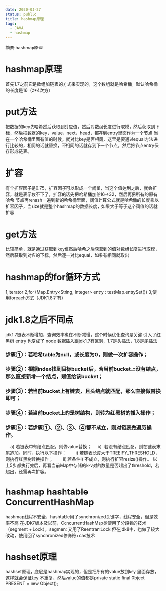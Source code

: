 ```yaml
---
date: 2020-03-27
status: public
title: hashmap原理
tags:
  - JAVA
  - hashmap
---
```


摘要:hashmap原理
<!--more-->
# hashmap原理
首先1.7之前它是数组加链表的方式来实现的，这个数组就是哈希桶，默认哈希桶的长度是16（2*4次方）

# put方法
把数据的key先哈希然后获取到对应值，然后对数组长度进行取模，然后获取到下标，然后把数据的key，value，next，head，都存到entry里面作为一个节点
当在一个哈希桶里面有值的时候，就对比key是否相同，这里是要通过equal方法进行比较的，相同的话就替换，不相同的话就存到下一个节点，然后把节点entry保存形成链表。

# 扩容
有个扩容因子是0.75，扩容因子可以形成一个阀值，当这个值达到之后，就会扩容，就是表示放不下了，扩容的话先把哈希桶加倍16->32，然后再把所有的原有哈希
节点再rehash一遍到新的哈希桶里面，阀值计算公式就是哈希桶的长度乘以扩容因子，当size就是整个hashmap的数据长度，如果大于等于这个阀值的话就扩容

# get方法
比较简单，就是通过获取到key值然后哈希之后获取到的值对数组长度进行取模，然后获取到对应的下标，然后逐一对比equal，如果有相同就取出

# hashmap的for循环方式
1,iterator
2,for (Map.Entry<String, Integer> entry : testMap.entrySet()) 
3,使用foreach方式（JDK1.8才有）

# jdk1.8之后不同点
jdk1.7链表不断增加，查询效率也在不断减慢，这个时候优化查询是关键
引入了红黑树
entry 也变成了 node
数据插入跟jdk1.7有区别，1.7是头插法，1.8是尾插法

### 步骤①：若哈希table为null，或长度为0，则做一次扩容操作；
### 步骤②：根据index找到目标bucket后，若当前bucket上没有结点，那么直接新增一个结点，赋值给该bucket；
### 步骤③：若当前bucket上有链表，且头结点就匹配，那么直接做替换即可；
### 步骤④：若当前bucket上的是树结构，则转为红黑树的插入操作；
### 步骤⑤：若步骤①、②、③、④都不成立，则对链表做遍历操作。
    a) 若链表中有结点匹配，则做value替换；
    b）若没有结点匹配，则在链表末尾追加。同时，执行以下操作：
       i) 若链表长度大于TREEIFY_THRESHOLD，则执行红黑树转换操作；
       ii) 若条件i) 不成立，则执行扩容resize()操作。
以上5步都执行完后，再看当前Map中存储的k-v对的数量是否超出了threshold，若超出，还需再次扩容。

# hashmap   hashtable  ConcurrentHashMap
hashmap线程不安全，hashtable用了synchronized关键字，线程安全，但是效率不高
在JDK7版本及以前，ConcurrentHashMap类使用了分段锁的技术（segment + Lock），segment 又用了ReentrantLock
但在jdk8中，也做了较大改动，使用回了synchronized修饰符+cas技术

# hashset原理
hashset原理，底层是hashmap实现的，但是把所有的value放到key 里面存放，这样就会保证key 不重复，然后value的值都是private static final Object PRESENT = new Object();

